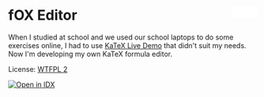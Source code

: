 # <img align="right" src="/icons/favicon/normal-mono.svg" alt="f(O_X)" title="KaTeX Editor" width="10%"> fOX Editor

When I studied at school and we used our school laptops to do some exercises online, I had to use [KaTeX Live Demo](https://sixthform.info/katex/examples/demo.html) that didn't suit my needs. Now I'm developing my own KaTeX formula editor.

License: [WTFPL 2](http://www.wtfpl.net/about/)

<a href="https://idx.google.com/import?url=https://github.com/sn0wgit/katex-preview-generator">
<picture>
  <source media="(prefers-color-scheme: dark)" srcset="https://cdn.idx.dev/btn/open_dark_32@2x.png">
  <source media="(prefers-color-scheme: light)" srcset="https://cdn.idx.dev/btn/open_light_32@2x.png">
  <img height="32" alt="Open in IDX" src="https://cdn.idx.dev/btn/open_purple_32@2x.png">
</picture>
</a>